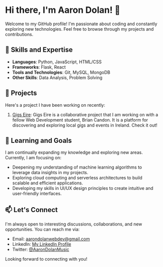 # Hi there, I'm Aaron Dolan! 👋

Welcome to my GitHub profile! I'm passionate about coding and constantly exploring new technologies. Feel free to browse through my projects and contributions.

## 🚀 Skills and Expertise

- **Languages**: Python, JavaScript, HTML/CSS
- **Frameworks**: Flask, React
- **Tools and Technologies**: Git, MySQL, MongoDB
- **Other Skills**: Data Analysis, Problem Solving

## 💼 Projects

Here's a project I have been working on recently:

1. [Gigs Eire](https://aaron-dolan.github.io/Gigs-Eire/index.html): Gigs Eire is a collaborative project that I am working on with a fellow Web Development student, Brian Candon. It is a platform for discovering and exploring local gigs and events in Ireland. Check it out!

## 🌱 Learning and Goals

I am continually expanding my knowledge and exploring new areas. Currently, I am focusing on:

- Deepening my understanding of machine learning algorithms to leverage data insights in my projects.
- Exploring cloud computing and serverless architectures to build scalable and efficient applications.
- Developing my skills in UI/UX design principles to create intuitive and user-friendly interfaces.

## 📫 Let's Connect

I'm always open to interesting discussions, collaborations, and new opportunities. You can reach me via:

- Email: [aarondolanwebdev@gmail.com](mailto:aarondolanwebdev@gmail.com)
- LinkedIn: [My LinkedIn Profile](https://www.linkedin.com/in/aaron-dolan-463562237/)
- Twitter: [@AaronDolanMusic](https://twitter.com/AaronDolanMusic)

Looking forward to connecting with you!
